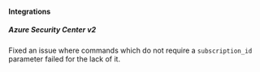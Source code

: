 
#### Integrations
##### Azure Security Center v2
Fixed an issue where commands which do not require a `subscription_id` parameter failed for the lack of it.
